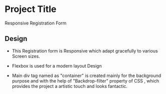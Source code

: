 
# Project Title

Responsive Registration Form


## Design

- This Registration form is Responsive which adapt gracefully to various Screen sizes.

- Flexbox is used for a modern layout Design

- Main div tag named as "container" is created mainly for the background purpose and with the help of "Backdrop-filter" property of CSS , which provides the project a artistic touch and looks fantactic.
   
   


